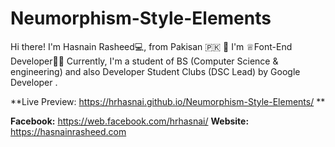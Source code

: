 # Neumorphism-Style-Elements

Hi there! 
I'm Hasnain Rasheed💻, from Pakisan 🇵🇰 👋
I'm ♕Font-End Developer👨‍💻 Currently, 
I'm a student of BS (Computer Science & engineering) 
and also Developer Student Clubs (DSC Lead) by Google Developer .



**Live Preview: https://hrhasnai.github.io/Neumorphism-Style-Elements/ **



**Facebook:**
https://web.facebook.com/hrhasnai/
**Website:** 
https://hasnainrasheed.com
